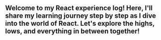 ## Welcome to my React experience log! Here, I'll share my learning journey step by step as I dive into the world of React. Let's explore the highs, lows, and everything in between together!


